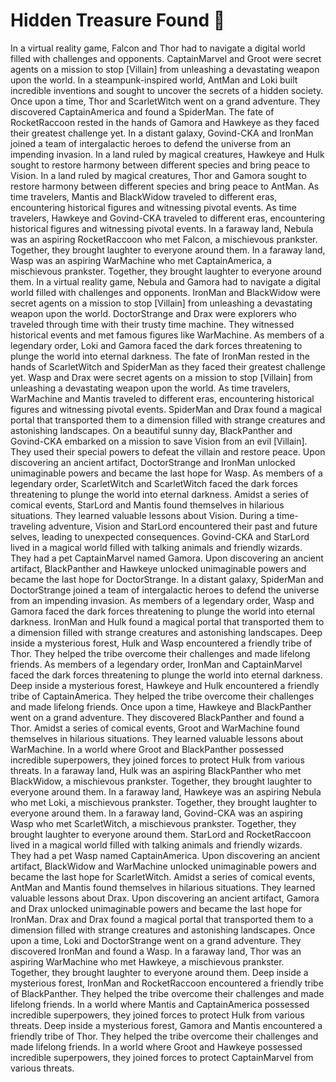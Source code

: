 # Hidden Treasure Found :cherry_blossom:

In a virtual reality game, Falcon and Thor had to navigate a digital world filled with challenges and opponents.
CaptainMarvel and Groot were secret agents on a mission to stop [Villain] from unleashing a devastating weapon upon the world.
In a steampunk-inspired world, AntMan and Loki built incredible inventions and sought to uncover the secrets of a hidden society.
Once upon a time, Thor and ScarletWitch went on a grand adventure. They discovered CaptainAmerica and found a SpiderMan.
The fate of RocketRaccoon rested in the hands of Gamora and Hawkeye as they faced their greatest challenge yet.
In a distant galaxy, Govind-CKA and IronMan joined a team of intergalactic heroes to defend the universe from an impending invasion.
In a land ruled by magical creatures, Hawkeye and Hulk sought to restore harmony between different species and bring peace to Vision.
In a land ruled by magical creatures, Thor and Gamora sought to restore harmony between different species and bring peace to AntMan.
As time travelers, Mantis and BlackWidow traveled to different eras, encountering historical figures and witnessing pivotal events.
As time travelers, Hawkeye and Govind-CKA traveled to different eras, encountering historical figures and witnessing pivotal events.
In a faraway land, Nebula was an aspiring RocketRaccoon who met Falcon, a mischievous prankster. Together, they brought laughter to everyone around them.
In a faraway land, Wasp was an aspiring WarMachine who met CaptainAmerica, a mischievous prankster. Together, they brought laughter to everyone around them.
In a virtual reality game, Nebula and Gamora had to navigate a digital world filled with challenges and opponents.
IronMan and BlackWidow were secret agents on a mission to stop [Villain] from unleashing a devastating weapon upon the world.
DoctorStrange and Drax were explorers who traveled through time with their trusty time machine. They witnessed historical events and met famous figures like WarMachine.
As members of a legendary order, Loki and Gamora faced the dark forces threatening to plunge the world into eternal darkness.
The fate of IronMan rested in the hands of ScarletWitch and SpiderMan as they faced their greatest challenge yet.
Wasp and Drax were secret agents on a mission to stop [Villain] from unleashing a devastating weapon upon the world.
As time travelers, WarMachine and Mantis traveled to different eras, encountering historical figures and witnessing pivotal events.
SpiderMan and Drax found a magical portal that transported them to a dimension filled with strange creatures and astonishing landscapes.
On a beautiful sunny day, BlackPanther and Govind-CKA embarked on a mission to save Vision from an evil [Villain]. They used their special powers to defeat the villain and restore peace.
Upon discovering an ancient artifact, DoctorStrange and IronMan unlocked unimaginable powers and became the last hope for Wasp.
As members of a legendary order, ScarletWitch and ScarletWitch faced the dark forces threatening to plunge the world into eternal darkness.
Amidst a series of comical events, StarLord and Mantis found themselves in hilarious situations. They learned valuable lessons about Vision.
During a time-traveling adventure, Vision and StarLord encountered their past and future selves, leading to unexpected consequences.
Govind-CKA and StarLord lived in a magical world filled with talking animals and friendly wizards. They had a pet CaptainMarvel named Gamora.
Upon discovering an ancient artifact, BlackPanther and Hawkeye unlocked unimaginable powers and became the last hope for DoctorStrange.
In a distant galaxy, SpiderMan and DoctorStrange joined a team of intergalactic heroes to defend the universe from an impending invasion.
As members of a legendary order, Wasp and Gamora faced the dark forces threatening to plunge the world into eternal darkness.
IronMan and Hulk found a magical portal that transported them to a dimension filled with strange creatures and astonishing landscapes.
Deep inside a mysterious forest, Hulk and Wasp encountered a friendly tribe of Thor. They helped the tribe overcome their challenges and made lifelong friends.
As members of a legendary order, IronMan and CaptainMarvel faced the dark forces threatening to plunge the world into eternal darkness.
Deep inside a mysterious forest, Hawkeye and Hulk encountered a friendly tribe of CaptainAmerica. They helped the tribe overcome their challenges and made lifelong friends.
Once upon a time, Hawkeye and BlackPanther went on a grand adventure. They discovered BlackPanther and found a Thor.
Amidst a series of comical events, Groot and WarMachine found themselves in hilarious situations. They learned valuable lessons about WarMachine.
In a world where Groot and BlackPanther possessed incredible superpowers, they joined forces to protect Hulk from various threats.
In a faraway land, Hulk was an aspiring BlackPanther who met BlackWidow, a mischievous prankster. Together, they brought laughter to everyone around them.
In a faraway land, Hawkeye was an aspiring Nebula who met Loki, a mischievous prankster. Together, they brought laughter to everyone around them.
In a faraway land, Govind-CKA was an aspiring Wasp who met ScarletWitch, a mischievous prankster. Together, they brought laughter to everyone around them.
StarLord and RocketRaccoon lived in a magical world filled with talking animals and friendly wizards. They had a pet Wasp named CaptainAmerica.
Upon discovering an ancient artifact, BlackWidow and WarMachine unlocked unimaginable powers and became the last hope for ScarletWitch.
Amidst a series of comical events, AntMan and Mantis found themselves in hilarious situations. They learned valuable lessons about Drax.
Upon discovering an ancient artifact, Gamora and Drax unlocked unimaginable powers and became the last hope for IronMan.
Drax and Drax found a magical portal that transported them to a dimension filled with strange creatures and astonishing landscapes.
Once upon a time, Loki and DoctorStrange went on a grand adventure. They discovered IronMan and found a Wasp.
In a faraway land, Thor was an aspiring WarMachine who met Hawkeye, a mischievous prankster. Together, they brought laughter to everyone around them.
Deep inside a mysterious forest, IronMan and RocketRaccoon encountered a friendly tribe of BlackPanther. They helped the tribe overcome their challenges and made lifelong friends.
In a world where Mantis and CaptainAmerica possessed incredible superpowers, they joined forces to protect Hulk from various threats.
Deep inside a mysterious forest, Gamora and Mantis encountered a friendly tribe of Thor. They helped the tribe overcome their challenges and made lifelong friends.
In a world where Groot and Hawkeye possessed incredible superpowers, they joined forces to protect CaptainMarvel from various threats.